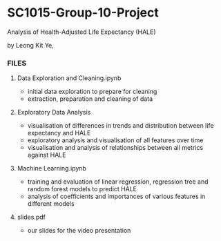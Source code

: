 # SC1015-Group-10-Project
Analysis of Health-Adjusted Life Expectancy (HALE)

by Leong Kit Ye,

###  FILES  ###
1. Data Exploration and Cleaning.ipynb
    - initial data exploration to prepare for cleaning
    - extraction, preparation and cleaning of data

2. Exploratory Data Analysis
    - visualisation of differences in trends and distribution between life expectancy and HALE
    - exploratory analysis and visualisation of all features over time
    - visualisation and analysis of relationships between all metrics against HALE

3. Machine Learning.ipynb
    - training and evaluation of linear regression, regression tree and random forest models to predict HALE
    - analysis of coefficients and importances of various features in different models

4. slides.pdf
    - our slides for the video presentation

